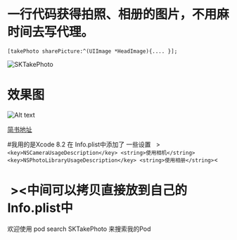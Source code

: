# 一行代码获得拍照、相册的图片，不用麻时间去写代理。

`[takePhoto sharePicture:^(UIImage *HeadImage){.... }];`
   
    
![SKTakePhoto](http://upload-images.jianshu.io/upload_images/1485140-ccd8a0d949738817.png?imageMogr2/auto-orient/strip%7CimageView2/2)


# 效果图
![Alt text](http://upload-images.jianshu.io/upload_images/1485140-5b76fedc87edff55.png?imageMogr2/auto-orient/strip%7CimageView2/2)

[简书地址](http://www.jianshu.com/p/685bdf2f909c)

#我用的是Xcode 8.2  在 Info.plist中添加了 一些设置
   >` <key>NSCameraUsageDescription</key>
     <string>使用相机</string>
    <key>NSPhotoLibraryUsageDescription</key>
    <string>使用相册</string>`<
    
#  ><中间可以拷贝直接放到自己的 Info.plist中

欢迎使用 pod search SKTakePhoto 来搜索我的Pod
